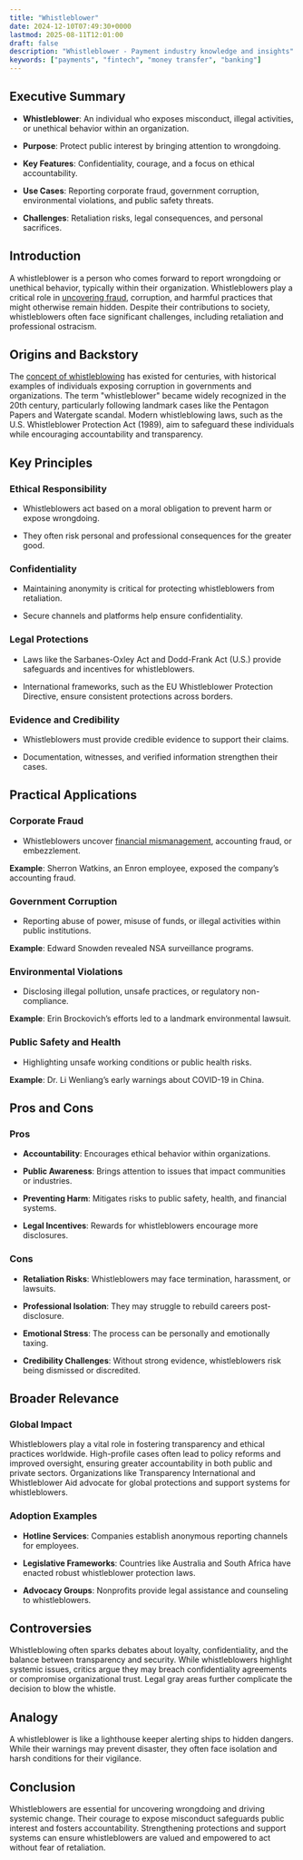 ```yaml
---
title: "Whistleblower"
date: 2024-12-10T07:49:30+0000
lastmod: 2025-08-11T12:01:00
draft: false
description: "Whistleblower - Payment industry knowledge and insights"
keywords: ["payments", "fintech", "money transfer", "banking"]
---
```


## Executive Summary

- **Whistleblower**: An individual who exposes misconduct, illegal activities, or unethical behavior within an organization.

- **Purpose**: Protect public interest by bringing attention to wrongdoing.

- **Key Features**: Confidentiality, courage, and a focus on ethical accountability.

- **Use Cases**: Reporting corporate fraud, government corruption, environmental violations, and public safety threats.

- **Challenges**: Retaliation risks, legal consequences, and personal sacrifices.

## Introduction

A whistleblower is a person who comes forward to report wrongdoing or unethical behavior, typically within their organization. Whistleblowers play a critical role in [uncovering fraud](https://faisalkhanllc.xyz/resources/payments-wiki/f/fraud-protection/), corruption, and harmful practices that might otherwise remain hidden. Despite their contributions to society, whistleblowers often face significant challenges, including retaliation and professional ostracism.

## Origins and Backstory

The [concept of whistleblowing](https://faisalkhanllc.xyz/resources/payments-wiki/w/whistleblowing/) has existed for centuries, with historical examples of individuals exposing corruption in governments and organizations. The term "whistleblower" became widely recognized in the 20th century, particularly following landmark cases like the Pentagon Papers and Watergate scandal. Modern whistleblowing laws, such as the U.S. Whistleblower Protection Act (1989), aim to safeguard these individuals while encouraging accountability and transparency.

## Key Principles

### Ethical Responsibility

- Whistleblowers act based on a moral obligation to prevent harm or expose wrongdoing.

- They often risk personal and professional consequences for the greater good.

### Confidentiality

- Maintaining anonymity is critical for protecting whistleblowers from retaliation.

- Secure channels and platforms help ensure confidentiality.

### Legal Protections

- Laws like the Sarbanes-Oxley Act and Dodd-Frank Act (U.S.) provide safeguards and incentives for whistleblowers.

- International frameworks, such as the EU Whistleblower Protection Directive, ensure consistent protections across borders.

### Evidence and Credibility

- Whistleblowers must provide credible evidence to support their claims.

- Documentation, witnesses, and verified information strengthen their cases.

## Practical Applications

### Corporate Fraud

- Whistleblowers uncover [financial mismanagement](https://faisalkhanllc.xyz/resources/payments-wiki/f/financial-crimes/), accounting fraud, or embezzlement.

**Example**: Sherron Watkins, an Enron employee, exposed the company’s accounting fraud.

### Government Corruption

- Reporting abuse of power, misuse of funds, or illegal activities within public institutions.

**Example**: Edward Snowden revealed NSA surveillance programs.

### Environmental Violations

- Disclosing illegal pollution, unsafe practices, or regulatory non-compliance.

**Example**: Erin Brockovich’s efforts led to a landmark environmental lawsuit.

### Public Safety and Health

- Highlighting unsafe working conditions or public health risks.

**Example**: Dr. Li Wenliang’s early warnings about COVID-19 in China.

## Pros and Cons

### Pros

- **Accountability**: Encourages ethical behavior within organizations.

- **Public Awareness**: Brings attention to issues that impact communities or industries.

- **Preventing Harm**: Mitigates risks to public safety, health, and financial systems.

- **Legal Incentives**: Rewards for whistleblowers encourage more disclosures.

### Cons

- **Retaliation Risks**: Whistleblowers may face termination, harassment, or lawsuits.

- **Professional Isolation**: They may struggle to rebuild careers post-disclosure.

- **Emotional Stress**: The process can be personally and emotionally taxing.

- **Credibility Challenges**: Without strong evidence, whistleblowers risk being dismissed or discredited.

## Broader Relevance

### Global Impact

Whistleblowers play a vital role in fostering transparency and ethical practices worldwide. High-profile cases often lead to policy reforms and improved oversight, ensuring greater accountability in both public and private sectors. Organizations like Transparency International and Whistleblower Aid advocate for global protections and support systems for whistleblowers.

### Adoption Examples

- **Hotline Services**: Companies establish anonymous reporting channels for employees.

- **Legislative Frameworks**: Countries like Australia and South Africa have enacted robust whistleblower protection laws.

- **Advocacy Groups**: Nonprofits provide legal assistance and counseling to whistleblowers.

## Controversies

Whistleblowing often sparks debates about loyalty, confidentiality, and the balance between transparency and security. While whistleblowers highlight systemic issues, critics argue they may breach confidentiality agreements or compromise organizational trust. Legal gray areas further complicate the decision to blow the whistle.

## Analogy

A whistleblower is like a lighthouse keeper alerting ships to hidden dangers. While their warnings may prevent disaster, they often face isolation and harsh conditions for their vigilance.

## Conclusion

Whistleblowers are essential for uncovering wrongdoing and driving systemic change. Their courage to expose misconduct safeguards public interest and fosters accountability. Strengthening protections and support systems can ensure whistleblowers are valued and empowered to act without fear of retaliation.